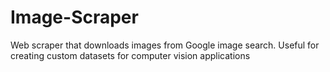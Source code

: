# Image-Scraper
Web scraper that downloads images from Google image search. Useful for creating custom datasets for computer vision applications 
